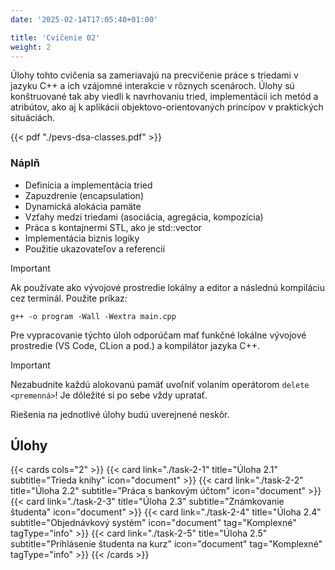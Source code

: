 ```yaml
---
date: '2025-02-14T17:05:40+01:00'

title: 'Cvičenie 02'
weight: 2
---
```


Úlohy tohto cvičenia sa zameriavajú na precvičenie práce s triedami v jazyku C++ a ich vzájomné interakcie v rôznych
scenároch. Úlohy sú konštruované tak aby viedli k navrhovaniu tried, implementácii ich metód a atribútov, ako aj k
aplikácii objektovo-orientovaných princípov v praktických situáciách.

{{< pdf "./pevs-dsa-classes.pdf" >}}

### Náplň

- Definícia a implementácia tried
- Zapuzdrenie (encapsulation)
- Dynamická alokácia pamäte
- Vzťahy medzi triedami (asociácia, agregácia, kompozícia)
- Práca s kontajnermi STL, ako je std::vector
- Implementácia biznis logiky
- Použitie ukazovateľov a referencií

> [!IMPORTANT]
> Ak používate ako vývojové prostredie lokálny a editor a následnú kompiláciu cez terminál. Použite príkaz:
> ```shell
> g++ -o program -Wall -Wextra main.cpp
> ```

Pre vypracovanie týchto úloh odporúčam mať funkčné lokálne vývojové prostredie (VS Code, CLion a pod.) a kompilátor
jazyka C++.

> [!IMPORTANT]
> Nezabudnite každú alokovanú pamäť uvoľniť volaním operátorom `delete <premenná>`! Je dôležité si po sebe vždy
> upratať.

Riešenia na jednotlivé úlohy budú uverejnené neskôr.

## Úlohy

{{< cards cols="2" >}}
    {{< card link="./task-2-1" title="Úloha 2.1" subtitle="Trieda knihy" icon="document" >}}
    {{< card link="./task-2-2" title="Úloha 2.2" subtitle="Práca s bankovým účtom" icon="document" >}}
    {{< card link="./task-2-3" title="Úloha 2.3" subtitle="Známkovanie študenta" icon="document" >}}
    {{< card link="./task-2-4" title="Úloha 2.4" subtitle="Objednávkový systém" icon="document" tag="Komplexné" tagType="info" >}}
    {{< card link="./task-2-5" title="Úloha 2.5" subtitle="Prihlásenie študenta na kurz" icon="document" tag="Komplexné" tagType="info" >}}
{{< /cards >}}
